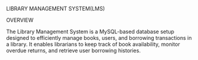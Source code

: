LIBRARY MANAGEMENT SYSTEM(LMS)

OVERVIEW

The Library Management System is a MySQL-based database setup designed to efficiently manage books, users, and borrowing transactions in a library. It enables librarians to keep track of book availability, monitor overdue returns, and retrieve user borrowing histories.
